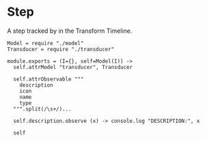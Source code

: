 Step
====

A step tracked by in the Transform Timeline.

    Model = require "./model"
    Transducer = require "./transducer"

    module.exports = (I={}, self=Model(I)) ->
      self.attrModel "transducer", Transducer

      self.attrObservable """
        description
        icon
        name
        type
      """.split(/\s+/)...

      self.description.observe (x) -> console.log "DESCRIPTION:", x

      self

